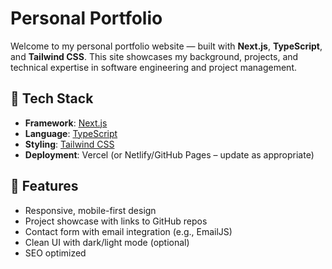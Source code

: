 #  Personal Portfolio

Welcome to my personal portfolio website — built with **Next.js**, **TypeScript**, and **Tailwind CSS**. This site showcases my background, projects, and technical expertise in software engineering and project management.

## 🚀 Tech Stack

- **Framework**: [Next.js](https://nextjs.org/)
- **Language**: [TypeScript](https://www.typescriptlang.org/)
- **Styling**: [Tailwind CSS](https://tailwindcss.com/)
- **Deployment**: Vercel (or Netlify/GitHub Pages – update as appropriate)

## 📌 Features

- Responsive, mobile-first design
- Project showcase with links to GitHub repos
- Contact form with email integration (e.g., EmailJS)
- Clean UI with dark/light mode (optional)
- SEO optimized


